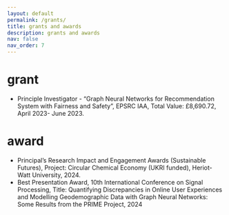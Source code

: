 ```yaml
---
layout: default
permalink: /grants/
title: grants and awards
description: grants and awards
nav: false
nav_order: 7
---
```

<h1 class="post-title">grant</h1>

<ul>

<li>Principle Investigator - “Graph Neural Networks for Recommendation System with Fairness and Safety”, EPSRC IAA, Total Value: £8,690.72, April 2023- June 2023.</li>
</ul>

<h1 class="post-title">award</h1>
<ul>
<li>Principal’s Research Impact and Engagement Awards (Sustainable Futures), Project: Circular Chemical Economy (UKRI funded), Heriot-Watt University, 2024.</li>
<li>Best Presentation Award, 10th International Conference on Signal Processing, Title: Quantifying Discrepancies in Online User Experiences and Modelling Geodemographic Data with Graph Neural Networks: Some Results from the PRIME Project, 2024</li>
</ul>
